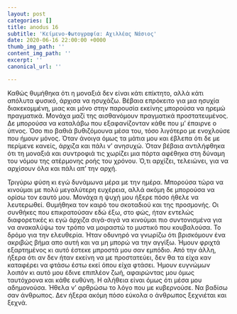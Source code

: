 ```yaml
---
layout: post
categories: []
title: anodus 16
subtitle: 'Κείμενο-Φωτογραφία: Αχιλλέας Νάσιος'
date: 2020-06-16 22:00:00 +0000
thumb_img_path: ''
content_img_path: ''
excerpt: ''
canonical_url: ''

---
```

Καθώς θυμήθηκα ότι η μοναξιά δεν είναι κάτι επίκτητο, αλλά κάτι απόλυτα φυσικό, άρχισα να ησυχάζω. Βέβαια επρόκειτο για μια ησυχία διακεκομμένη, μιας και μόνο στην παρουσία εκείνης μπορούσα να ηρεμώ πραγματικά. Μονάχα μαζί της αισθανόμουν πραγματικά προστατευμένος. Δε μπορούσα να καταλάβω που εξαφανίζονταν κάθε που μ’ έπαιρνε ο ύπνος. Όσο πιο βαθιά βυθιζόμουνα μέσα του, τόσο λιγότερο με ενοχλούσε που ήμουν μόνος. Όταν άνοιγα όμως τα μάτια μου και έβλεπα ότι δε με περίμενε κανείς, άρχιζα και πάλι ν’ ανησυχώ. Όταν βέβαια αντιλήφθηκα ότι τη μοναξιά και συντροφιά τις χωρίζει μια πόρτα αφέθηκα στη δύναμη του νόμου της ατέρμονης ροής του χρόνου. Ό,τι αρχίζει, τελειώνει, για να αρχίσουν όλα και πάλι απ’ την αρχή.

Τριγύρω φύση κι εγώ δυνάμωνα μέρα με την ημέρα. Μπορούσα τώρα να κινούμαι με πολύ μεγαλύτερη ευχέρεια, αλλά ακόμη δε μπορούσα να ορίσω τον εαυτό μου. Μονάχα η ψυχή μου ήξερε πόσο ήθελε να λευτερωθεί. Θυμήθηκα τον καιρό του σκοταδιού και της προσμονής. Οι συνθήκες που επικρατούσαν εδώ έξω, στο φώς, ήταν εντελώς διαφορετικές κι εγώ άρχιζα σιγά-σιγά να κινούμαι πιο συντονισμένα για να ανακαλύψω τον τρόπο να μοιραστώ το μυστικό που κουβαλούσα. Το δρόμο για την ελευθερία. Ήταν οδυνηρό να γνωρίζω ότι βρισκόμουν ένα ακριβώς βήμα απο αυτή και να μη μπορώ να την αγγίξω. Ήμουν φριχτά εξαρτημένος κι αυτό έστεκε μπροστά μου σαν εμπόδιο. Από την άλλη, ήξερα ότι αν δεν ήταν εκείνη να με προστατεύει, δεν θα τα είχα καν καταφέρει να φτάσω έστω εκεί όπου είχα φτάσει. Ήμουν ευγνώμων λοιπόν κι αυτό μου έδινε επιπλέον ζωή, αφαιρώντας μου όμως ταυτόχρονα και κάθε ευθύνη. Η αλήθεια είναι όμως ότι μέσα μου αδημονούσα. Ήθελα ν’ αρθρώσω το λόγο που με κυβερνούσε. Να βαδίσω σαν άνθρωπος. Δεν ήξερα ακόμη πόσο εύκολα ο άνθρωπος ξεχνιέται και ξεχνά.